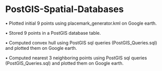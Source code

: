 # PostGIS-Spatial-Databases
•	Plotted initial 9 points using placemark_generator.kml on Google earth.

•	Stored 9 points in a PostGIS database table.

•	Computed convex hull using PostGIS sql queries (PostGIS_Queries.sql) and plotted them on Google earth.

•	Computed nearest 3 neighboring points using PostGIS sql queries (PostGIS_Queries.sql) and plotted them on Google earth.
